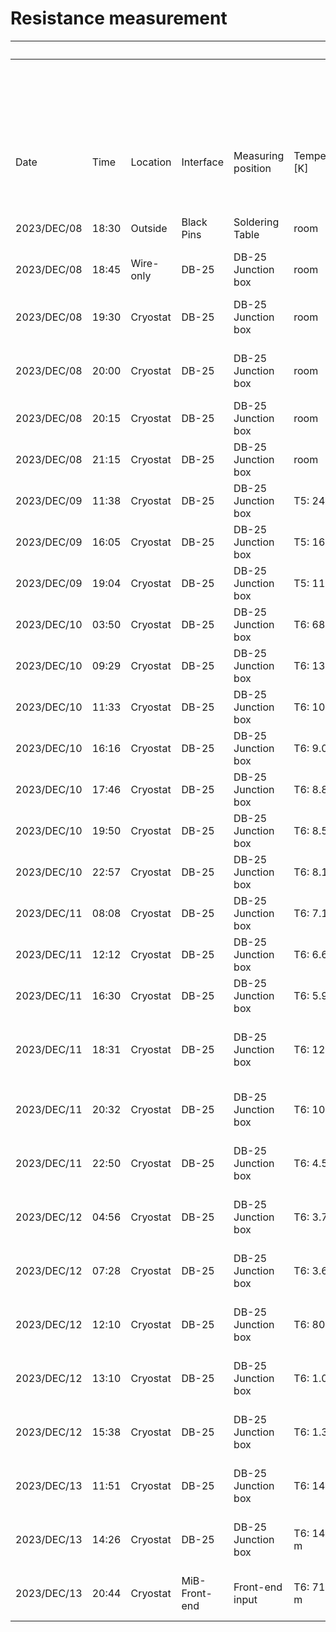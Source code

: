 # Resistance measurement

|             |       |           |            |                    |                 |                                               | Channel  | CH7             | CH8        | CH9                       | CH10                    | CH11            | CH12         |
|-------------|-------|-----------|------------|--------------------|-----------------|-----------------------------------------------|----------|-----------------|------------|---------------------------|-------------------------|-----------------|--------------|
|             |       |           |            |                    |                 |                                               | DB25-Pin | 1-14            | 3-16       | 5-18                      | 7-20                    | 9-22            | 11-24        |
|             |       |           |            |                    |                 |                                               | Detector | 3x3NTD          | NoNTD      | LMO-NTD                   | 1MOhm                   | 3x1NTD          | 19T20        |
| Date        | Time  | Location  | Interface  | Measuring position | Temperature [K] | Comment                                       | Comment  | 3 mm * 3 mm NTD | P-Cu wires | 20 mm * 20 mm * 20 mm LMO | Reference resistor (1M) | 3 mm * 1 mm NTD | USTC (19T20) |
| 2023/DEC/08 | 18:30 | Outside   | Black Pins | Soldering Table    | room            | LMO-NTD with NbTi and golden wires            | R [Ohm]  | ---             | ---        | 58.1                      | ---                     | ---             | ---          |
| 2023/DEC/08 | 18:45 | Wire-only | DB-25      | DB-25 Junction box | room            | Deducted impact of junction box               | R [Ohm]  | ---             | ---        | 54.4                      | ---                     | 54.4            | 52.8         |
| 2023/DEC/08 | 19:30 | Cryostat  | DB-25      | DB-25 Junction box | room            | Measurement before installing LMO-NTD         | R [Ohm]  | 63.0            | 81.7       | ---                       | 1.019 M                 | 66.7            | 65.0         |
| 2023/DEC/08 | 20:00 | Cryostat  | DB-25      | DB-25 Junction box | room            | Measurement after installing LMO-NTD          | R [Ohm]  | 63.1            | 63.0       | 110.3                     | 1.020 M                 | 66.7            | 65.0         |
| 2023/DEC/08 | 20:15 | Cryostat  | DB-25      | DB-25 Junction box | room            | Measurement after closing first vessel        | R [Ohm]  | 63.0            | 62.4       | 110.2                     | 1.016 M                 | 66.7            | 64.9         |
| 2023/DEC/08 | 21:15 | Cryostat  | DB-25      | DB-25 Junction box | room            | Measurement after closing all vessels         | R [Ohm]  | 63.2            | 62.6       | 110.3                     | 1.019 M                 | 66.8            | 65.1         |
| 2023/DEC/09 | 11:38 | Cryostat  | DB-25      | DB-25 Junction box | T5: 245         | Measurement during cooling down               | R [Ohm]  | 60.6            | 60.4       | 107.9                     | 1.040 M                 | 64.1            | 62.6         |
| 2023/DEC/09 | 16:05 | Cryostat  | DB-25      | DB-25 Junction box | T5: 160.8       | Measurement during cooling down               | R [Ohm]  | 58.5            | 59.4       | 104.8                     | 1.108 M                 | 61.2            | 60.4         |
| 2023/DEC/09 | 19:04 | Cryostat  | DB-25      | DB-25 Junction box | T5: 116.1       | Measurement during cooling down               | R [Ohm]  | 57.1            | 137.7      | 103.3                     | 1.192 M                 | 59.3            | 58.9         |
| 2023/DEC/10 | 03:50 | Cryostat  | DB-25      | DB-25 Junction box | T6: 68.92       | Measurement during cooling down               | R [Ohm]  | 54.5            | 124.6      | 100.0                     | 1.714 M                 | 57.1            | 56.2         |
| 2023/DEC/10 | 09:29 | Cryostat  | DB-25      | DB-25 Junction box | T6: 13.6        | Measurement during cooling down               | R [Ohm]  | 62.6            | 72.8       | 99.8                      | 4.99 M                  | 70.6            | 55.3         |
| 2023/DEC/10 | 11:33 | Cryostat  | DB-25      | DB-25 Junction box | T6: 10.4        | Measurement during cooling down               | R [Ohm]  | 66.4            | 74.1       | 99.9                      | 6.46 M                  | 72.4            | 55.2         |
| 2023/DEC/10 | 16:16 | Cryostat  | DB-25      | DB-25 Junction box | T6: 9.07        | Measurement during cooling down               | R [Ohm]  | 69.5            | 73.6       | 99.6                      | 7.68 M                  | 73.5            | 55.0         |
| 2023/DEC/10 | 17:46 | Cryostat  | DB-25      | DB-25 Junction box | T6: 8.83        | Measurement during cooling down               | R [Ohm]  | 70.2            | 73.6       | 98.6                      | 8.01 M                  | 73.7            | 55.0         |
| 2023/DEC/10 | 19:50 | Cryostat  | DB-25      | DB-25 Junction box | T6: 8.52        | Measurement during cooling down               | R [Ohm]  | 69.1            | 73.6       | 96.5                      | 8.40 M                  | 73.8            | 54.8         |
| 2023/DEC/10 | 22:57 | Cryostat  | DB-25      | DB-25 Junction box | T6: 8.18        | Measurement during cooling down               | R [Ohm]  | 62.2            | 74.9       | 95.3                      | 9.07 M                  | 74.7            | 55.0         |
| 2023/DEC/11 | 08:08 | Cryostat  | DB-25      | DB-25 Junction box | T6: 7.11        | Measurement during cooling down               | R [Ohm]  | 63.4            | 74.3       | 86.6                      | 11.41 M                 | 75.3            | 54.6         |
| 2023/DEC/11 | 12:12 | Cryostat  | DB-25      | DB-25 Junction box | T6: 6.63        | Measurement during cooling down               | R [Ohm]  | 63.4            | 74.3       | 84.3                      | 12.93 M                 | 76.3            | 54.6         |
| 2023/DEC/11 | 16:30 | Cryostat  | DB-25      | DB-25 Junction box | T6: 5.96        | Measurement during cooling down               | R [Ohm]  | 63.8            | 74.1       | 83.8                      | 15.64 M                 | 78.2            | 54.8         |
| 2023/DEC/11 | 18:31 | Cryostat  | DB-25      | DB-25 Junction box | T6: 12.45       | After inserting the liquid nitrogen cold trap | R [Ohm]  | 62.6            | 74.6       | 98.9                      | 5.52 M                  | 70.5            | 54.8         |
| 2023/DEC/11 | 20:32 | Cryostat  | DB-25      | DB-25 Junction box | T6: 10.32       | Measurement during temperature recovering     | R [Ohm]  | 63.1            | 74.3       | 98.8                      | 6.56 M                  | 71.7            | 55.2         |
| 2023/DEC/11 | 22:50 | Cryostat  | DB-25      | DB-25 Junction box | T6: 4.54        | Measurement during temperature recovering     | R [Ohm]  | 64.7            | 74.4       | 83.6                      | 27.89 M                 | 82.1            | 55.7         |
| 2023/DEC/12 | 04:56 | Cryostat  | DB-25      | DB-25 Junction box | T6: 3.71        | Measurement during temperature recovering     | R [Ohm]  | 65.6            | 73.6       | 71.7                      | 48.7 M                  | 86.7            | 57.9         |
| 2023/DEC/12 | 07:28 | Cryostat  | DB-25      | DB-25 Junction box | T6: 3.69        | Measurement during temperature recovering     | R [Ohm]  | 65.7            | 73.8       | 67.3                      | 49.5 M                  | 87.6            | 57.8         |
| 2023/DEC/12 | 12:10 | Cryostat  | DB-25      | DB-25 Junction box | T6: 805.9 m     | Measurement during temperature recovering     | R [Ohm]  | 96.9            | 87.9       | 50.1                      | ---                     | 236.2           | 58.2         |
| 2023/DEC/12 | 13:10 | Cryostat  | DB-25      | DB-25 Junction box | T6: 1.02        | Measurement during temperature recovering     | R [Ohm]  | 82.4            | 87.8       | 50.4                      | ---                     | 168.4           | 58.3         |
| 2023/DEC/12 | 15:38 | Cryostat  | DB-25      | DB-25 Junction box | T6: 1.31        | Measurement during temperature recovering     | R [Ohm]  | 77.3            | 87.9       | 50.9                      | ---                     | 147.1           | 58.5         |
| 2023/DEC/13 | 11:51 | Cryostat  | DB-25      | DB-25 Junction box | T6: 148.0 m     | Measurement during temperature recovering     | R [Ohm]  | 422             | 101.3      | 57.0                      | ---                     | 726             | 72.7         |
| 2023/DEC/13 | 14:26 | Cryostat  | DB-25      | DB-25 Junction box | T6: 145.57 m    | Measurement during temperature recovering     | R [Ohm]  | 424             | 90.7       | 57.6                      | ---                     | 726             | 74.8         |
| 2023/DEC/13 | 20:44 | Cryostat  | MiB-Front-end | Front-end input | T6: 71.5177 m   | First measurement using Front-end (OC)        | R [Ohm]  | 2.05e03             | 353    | 708                   | ---                     | 1.7e03             | 697         |
